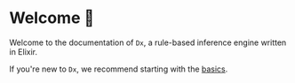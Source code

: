 # Welcome 👋

Welcome to the documentation of `Dx`, a rule-based inference engine written in Elixir.

If you're new to `Dx`, we recommend starting with the [basics](basics/00_intro.md).
